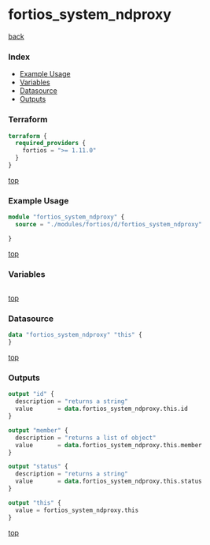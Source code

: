 # fortios_system_ndproxy

[back](../fortios.md)

### Index

- [Example Usage](#example-usage)
- [Variables](#variables)
- [Datasource](#datasource)
- [Outputs](#outputs)

### Terraform

```terraform
terraform {
  required_providers {
    fortios = ">= 1.11.0"
  }
}
```

[top](#index)

### Example Usage

```terraform
module "fortios_system_ndproxy" {
  source = "./modules/fortios/d/fortios_system_ndproxy"

}
```

[top](#index)

### Variables

```terraform
```

[top](#index)

### Datasource

```terraform
data "fortios_system_ndproxy" "this" {
}
```

[top](#index)

### Outputs

```terraform
output "id" {
  description = "returns a string"
  value       = data.fortios_system_ndproxy.this.id
}

output "member" {
  description = "returns a list of object"
  value       = data.fortios_system_ndproxy.this.member
}

output "status" {
  description = "returns a string"
  value       = data.fortios_system_ndproxy.this.status
}

output "this" {
  value = fortios_system_ndproxy.this
}
```

[top](#index)